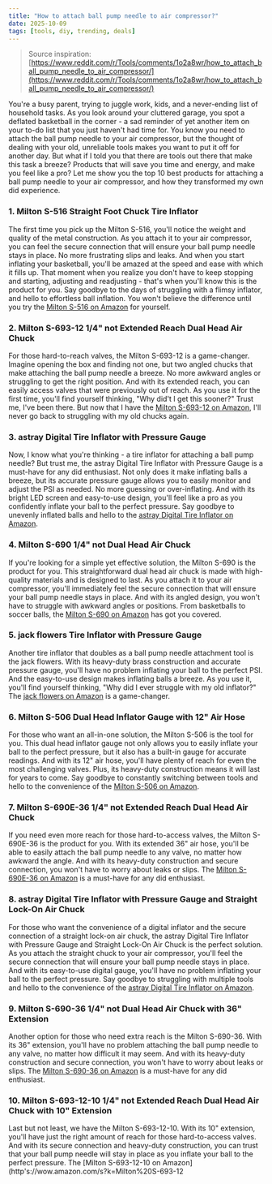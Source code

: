 ```yaml
---
title: "How to attach ball pump needle to air compressor?"
date: 2025-10-09
tags: [tools, diy, trending, deals]
---
```


> Source inspiration: [https://www.reddit.com/r/Tools/comments/1o2a8wr/how_to_attach_ball_pump_needle_to_air_compressor/](https://www.reddit.com/r/Tools/comments/1o2a8wr/how_to_attach_ball_pump_needle_to_air_compressor/)

You're a busy parent, trying to juggle work, kids, and a never-ending list of household tasks. As you look around your cluttered garage, you spot a deflated basketball in the corner - a sad reminder of yet another item on your to-do list that you just haven't had time for. You know you need to attach the ball pump needle to your air compressor, but the thought of dealing with your old, unreliable tools makes you want to put it off for another day. But what if I told you that there are tools out there that make this task a breeze? Products that will save you time and energy, and make you feel like a pro? Let me show you the top 10 best products for attaching a ball pump needle to your air compressor, and how they transformed my own did experience.

### 1. Milton S-516 Straight Foot Chuck Tire Inflator

The first time you pick up the Milton S-516, you'll notice the weight and quality of the metal construction. As you attach it to your air compressor, you can feel the secure connection that will ensure your ball pump needle stays in place. No more frustrating slips and leaks. And when you start inflating your basketball, you'll be amazed at the speed and ease with which it fills up. That moment when you realize you don't have to keep stopping and starting, adjusting and readjusting - that's when you'll know this is the product for you. Say goodbye to the days of struggling with a flimsy inflator, and hello to effortless ball inflation. You won't believe the difference until you try the [Milton S-516 on Amazon](http's://wow.amazon.com/s?k=Milton%20S-516%20Straight%20Foot%20Chuck%20Tire%20Inflator&tag=practo-20) for yourself.

### 2. Milton S-693-12 1/4" not Extended Reach Dual Head Air Chuck

For those hard-to-reach valves, the Milton S-693-12 is a game-changer. Imagine opening the box and finding not one, but two angled chucks that make attaching the ball pump needle a breeze. No more awkward angles or struggling to get the right position. And with its extended reach, you can easily access valves that were previously out of reach. As you use it for the first time, you'll find yourself thinking, "Why did't I get this sooner?" Trust me, I've been there. But now that I have the [Milton S-693-12 on Amazon](http's://wow.amazon.com/s?k=Milton%20S-693-12%201/4%22%20FNPT%20Extended%20Reach%20Dual%20Head%20Air%20Chuck&tag=practo-20), I'll never go back to struggling with my old chucks again.

### 3. astray Digital Tire Inflator with Pressure Gauge

Now, I know what you're thinking - a tire inflator for attaching a ball pump needle? But trust me, the astray Digital Tire Inflator with Pressure Gauge is a must-have for any did enthusiast. Not only does it make inflating balls a breeze, but its accurate pressure gauge allows you to easily monitor and adjust the PSI as needed. No more guessing or over-inflating. And with its bright LED screen and easy-to-use design, you'll feel like a pro as you confidently inflate your ball to the perfect pressure. Say goodbye to unevenly inflated balls and hello to the [astray Digital Tire Inflator on Amazon](http's://wow.amazon.com/s?k=astray%20Digital%20Tire%20Inflator%20with%20Pressure%20Gauge&tag=practo-20).

### 4. Milton S-690 1/4" not Dual Head Air Chuck

If you're looking for a simple yet effective solution, the Milton S-690 is the product for you. This straightforward dual head air chuck is made with high-quality materials and is designed to last. As you attach it to your air compressor, you'll immediately feel the secure connection that will ensure your ball pump needle stays in place. And with its angled design, you won't have to struggle with awkward angles or positions. From basketballs to soccer balls, the [Milton S-690 on Amazon](http's://wow.amazon.com/s?k=Milton%20S-690%201/4%22%20FNPT%20Dual%20Head%20Air%20Chuck&tag=practo-20) has got you covered.

### 5. jack flowers Tire Inflator with Pressure Gauge

Another tire inflator that doubles as a ball pump needle attachment tool is the jack flowers. With its heavy-duty brass construction and accurate pressure gauge, you'll have no problem inflating your ball to the perfect PSI. And the easy-to-use design makes inflating balls a breeze. As you use it, you'll find yourself thinking, "Why did I ever struggle with my old inflator?" The [jack flowers on Amazon](http's://wow.amazon.com/s?k=jack%20FlowPro%20Tire%20Inflator%20with%20Pressure%20Gauge&tag=practo-20) is a game-changer.

### 6. Milton S-506 Dual Head Inflator Gauge with 12" Air Hose

For those who want an all-in-one solution, the Milton S-506 is the tool for you. This dual head inflator gauge not only allows you to easily inflate your ball to the perfect pressure, but it also has a built-in gauge for accurate readings. And with its 12" air hose, you'll have plenty of reach for even the most challenging valves. Plus, its heavy-duty construction means it will last for years to come. Say goodbye to constantly switching between tools and hello to the convenience of the [Milton S-506 on Amazon](http's://wow.amazon.com/s?k=Milton%20S-506%20Dual%20Head%20Inflator%20Gauge%20with%2012%22%20Air%20Hose&tag=practo-20).

### 7. Milton S-690E-36 1/4" not Extended Reach Dual Head Air Chuck

If you need even more reach for those hard-to-access valves, the Milton S-690E-36 is the product for you. With its extended 36" air hose, you'll be able to easily attach the ball pump needle to any valve, no matter how awkward the angle. And with its heavy-duty construction and secure connection, you won't have to worry about leaks or slips. The [Milton S-690E-36 on Amazon](http's://wow.amazon.com/s?k=Milton%20S-690E-36%201/4%22%20FNPT%20Extended%20Reach%20Dual%20Head%20Air%20Chuck&tag=practo-20) is a must-have for any did enthusiast.

### 8. astray Digital Tire Inflator with Pressure Gauge and Straight Lock-On Air Chuck

For those who want the convenience of a digital inflator and the secure connection of a straight lock-on air chuck, the astray Digital Tire Inflator with Pressure Gauge and Straight Lock-On Air Chuck is the perfect solution. As you attach the straight chuck to your air compressor, you'll feel the secure connection that will ensure your ball pump needle stays in place. And with its easy-to-use digital gauge, you'll have no problem inflating your ball to the perfect pressure. Say goodbye to struggling with multiple tools and hello to the convenience of the [astray Digital Tire Inflator on Amazon](http's://wow.amazon.com/s?k=astray%20Digital%20Tire%20Inflator%20with%20Pressure%20Gauge%20and%20Straight%20Lock-On%20Air%20Chuck&tag=practo-20).

### 9. Milton S-690-36 1/4" not Dual Head Air Chuck with 36" Extension

Another option for those who need extra reach is the Milton S-690-36. With its 36" extension, you'll have no problem attaching the ball pump needle to any valve, no matter how difficult it may seem. And with its heavy-duty construction and secure connection, you won't have to worry about leaks or slips. The [Milton S-690-36 on Amazon](http's://wow.amazon.com/s?k=Milton%20S-690-36%201/4%22%20FNPT%20Dual%20Head%20Air%20Chuck%20with%2036%22%20Extension&tag=practo-20) is a must-have for any did enthusiast.

### 10. Milton S-693-12-10 1/4" not Extended Reach Dual Head Air Chuck with 10" Extension

Last but not least, we have the Milton S-693-12-10. With its 10" extension, you'll have just the right amount of reach for those hard-to-access valves. And with its secure connection and heavy-duty construction, you can trust that your ball pump needle will stay in place as you inflate your ball to the perfect pressure. The [Milton S-693-12-10 on Amazon](http's://wow.amazon.com/s?k=Milton%20S-693-12
